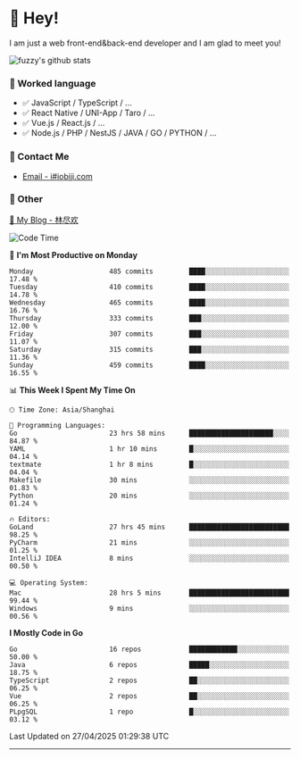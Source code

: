 # 👋 Hey!

I am just a web front-end&back-end developer and I am glad to meet you!

![fuzzy's github stats](https://github-readme-stats.vercel.app/api?username=JaydenForYou&&show_icons=true&&title_color=1abc9c&&icon_color=1abc9c)


### 📝 Worked language

- ✅ JavaScript / TypeScript / ...
- ✅ React Native / UNI-App / Taro / ...
- ✅ Vue.js / React.js / ...
- ✅ Node.js / PHP / NestJS / JAVA / GO / PYTHON / ...

### 📮 Contact Me

- [Email - i#iobiji.com](mailto:i@iobiji.com)


### 🤪 Other

[📌 My Blog - 林尽欢](https://iobiji.com)

<!--START_SECTION:waka-->
![Code Time](http://img.shields.io/badge/Code%20Time-1%2C676%20hrs%2051%20mins-blue)

📅 **I'm Most Productive on Monday** 

```text
Monday                   485 commits         ████░░░░░░░░░░░░░░░░░░░░░   17.48 % 
Tuesday                  410 commits         ████░░░░░░░░░░░░░░░░░░░░░   14.78 % 
Wednesday                465 commits         ████░░░░░░░░░░░░░░░░░░░░░   16.76 % 
Thursday                 333 commits         ███░░░░░░░░░░░░░░░░░░░░░░   12.00 % 
Friday                   307 commits         ███░░░░░░░░░░░░░░░░░░░░░░   11.07 % 
Saturday                 315 commits         ███░░░░░░░░░░░░░░░░░░░░░░   11.36 % 
Sunday                   459 commits         ████░░░░░░░░░░░░░░░░░░░░░   16.55 % 
```


📊 **This Week I Spent My Time On** 

```text
🕑︎ Time Zone: Asia/Shanghai

💬 Programming Languages: 
Go                       23 hrs 58 mins      █████████████████████░░░░   84.87 % 
YAML                     1 hr 10 mins        █░░░░░░░░░░░░░░░░░░░░░░░░   04.14 % 
textmate                 1 hr 8 mins         █░░░░░░░░░░░░░░░░░░░░░░░░   04.04 % 
Makefile                 30 mins             ░░░░░░░░░░░░░░░░░░░░░░░░░   01.83 % 
Python                   20 mins             ░░░░░░░░░░░░░░░░░░░░░░░░░   01.24 % 

🔥 Editors: 
GoLand                   27 hrs 45 mins      █████████████████████████   98.25 % 
PyCharm                  21 mins             ░░░░░░░░░░░░░░░░░░░░░░░░░   01.25 % 
IntelliJ IDEA            8 mins              ░░░░░░░░░░░░░░░░░░░░░░░░░   00.50 % 

💻 Operating System: 
Mac                      28 hrs 5 mins       █████████████████████████   99.44 % 
Windows                  9 mins              ░░░░░░░░░░░░░░░░░░░░░░░░░   00.56 % 
```

**I Mostly Code in Go** 

```text
Go                       16 repos            ████████████░░░░░░░░░░░░░   50.00 % 
Java                     6 repos             █████░░░░░░░░░░░░░░░░░░░░   18.75 % 
TypeScript               2 repos             ██░░░░░░░░░░░░░░░░░░░░░░░   06.25 % 
Vue                      2 repos             ██░░░░░░░░░░░░░░░░░░░░░░░   06.25 % 
PLpgSQL                  1 repo              █░░░░░░░░░░░░░░░░░░░░░░░░   03.12 % 
```




 Last Updated on 27/04/2025 01:29:38 UTC
<!--END_SECTION:waka-->
---
